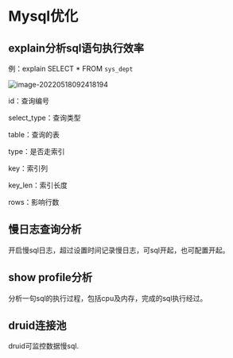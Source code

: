 # Mysql优化

## explain分析sql语句执行效率

例：explain SELECT * FROM `sys_dept`

![image-20220518092418194](C:\Users\novots\AppData\Roaming\Typora\typora-user-images\image-20220518092418194.png)

id：查询编号

select_type：查询类型

table：查询的表

type：是否走索引

key：索引列

key_len：索引长度

rows：影响行数

## 慢日志查询分析

开启慢sql日志，超过设置时间记录慢日志，可sql开起，也可配置开起。

## show profile分析

分析一句sql的执行过程，包括cpu及内存，完成的sql执行经过。

## druid连接池

druid可监控数据慢sql.